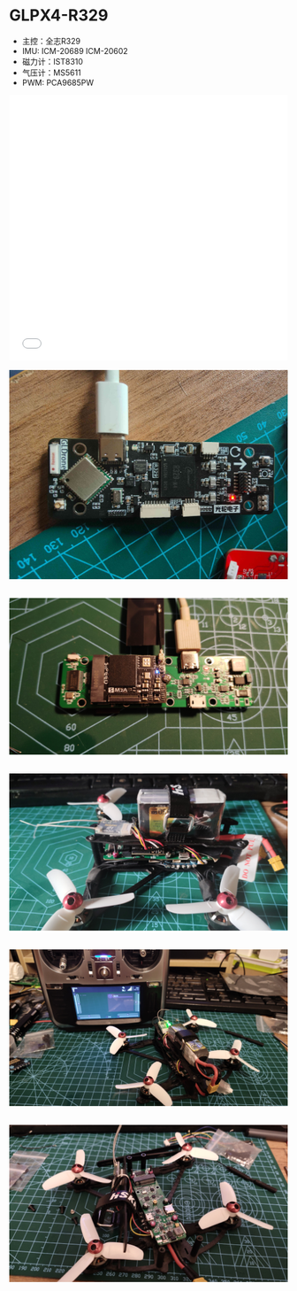 # GLPX4-R329

* 主控：全志R329
* IMU: ICM-20689 ICM-20602
* 磁力计：IST8310
* 气压计：MS5611
* PWM: PCA9685PW

<iframe height="480" width="100%" src="//player.bilibili.com/player.html?aid=847546378&bvid=BV1UL4y1a76o&cid=394305751&page=1" scrolling="no" border="0" frameborder="no" framespacing="0" allowfullscreen="true"> </iframe>  
<br />  

![px4](img/gl4.jpg)  
<br />  

![px4](../px4/img/px4_2.jpg)  
<br />  

![px4](../px4/img/px4_4.jpg)  
<br />  

![px4](../px4/img/px4_5.jpg)  
<br />  

![px4](../px4/img/px4_6.jpg)  
<br />  
